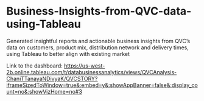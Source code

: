 # Business-Insights-from-QVC-data-using-Tableau
Generated insightful reports and actionable business insights from QVC’s data on customers, product mix, distribution network and delivery times, using Tableau to better align with existing market

Link to the dashboard: https://us-west-2b.online.tableau.com/t/databusinessanalytics/views/QVCAnalysis-ChaniTTanayaNDivyaK/QVCSTORY?iframeSizedToWindow=true&:embed=y&:showAppBanner=false&:display_count=no&:showVizHome=no#3
